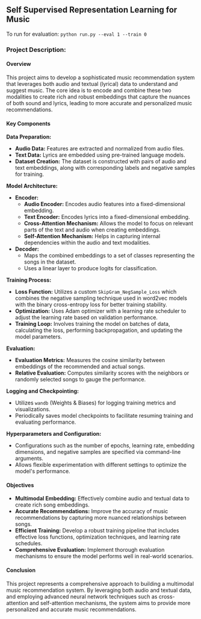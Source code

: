 ## Self Supervised Representation Learning for Music

[ 1. Same embedding space]: <>
[ 2. Contrastive learning]: <>
[ 3. Negative Sampling]: <>
[ 4. Audio Features]: <> 
[ 5. Pass uncomputed song embeddings to fusion model]: <>


[ 6. Stream for more number of songs]: <>
[ 7. More fusion methods]: <>

To run for evaluation:
`python run.py --eval 1 --train 0`

### Project Description:

#### Overview

This project aims to develop a sophisticated music recommendation system that leverages both audio and textual (lyrical) data to understand and suggest music. The core idea is to encode and combine these two modalities to create rich and robust embeddings that capture the nuances of both sound and lyrics, leading to more accurate and personalized music recommendations.

#### Key Components

**Data Preparation:**

- **Audio Data:** Features are extracted and normalized from audio files.
- **Text Data:** Lyrics are embedded using pre-trained language models.
- **Dataset Creation:** The dataset is constructed with pairs of audio and text embeddings, along with corresponding labels and negative samples for training.

**Model Architecture:**

- **Encoder:**
  - **Audio Encoder:** Encodes audio features into a fixed-dimensional embedding.
  - **Text Encoder:** Encodes lyrics into a fixed-dimensional embedding.
  - **Cross-Attention Mechanism:** Allows the model to focus on relevant parts of the text and audio when creating embeddings.
  - **Self-Attention Mechanism:** Helps in capturing internal dependencies within the audio and text modalities.
- **Decoder:**
  - Maps the combined embeddings to a set of classes representing the songs in the dataset.
  - Uses a linear layer to produce logits for classification.

**Training Process:**

- **Loss Function:** Utilizes a custom `SkipGram_NegSample_Loss` which combines the negative sampling technique used in word2vec models with the binary cross-entropy loss for better training stability.
- **Optimization:** Uses Adam optimizer with a learning rate scheduler to adjust the learning rate based on validation performance.
- **Training Loop:** Involves training the model on batches of data, calculating the loss, performing backpropagation, and updating the model parameters.

**Evaluation:**

- **Evaluation Metrics:** Measures the cosine similarity between embeddings of the recommended and actual songs.
- **Relative Evaluation:** Computes similarity scores with the neighbors or randomly selected songs to gauge the performance.

**Logging and Checkpointing:**

- Utilizes `wandb` (Weights & Biases) for logging training metrics and visualizations.
- Periodically saves model checkpoints to facilitate resuming training and evaluating performance.

**Hyperparameters and Configuration:**

- Configurations such as the number of epochs, learning rate, embedding dimensions, and negative samples are specified via command-line arguments.
- Allows flexible experimentation with different settings to optimize the model's performance.

#### Objectives

- **Multimodal Embedding:** Effectively combine audio and textual data to create rich song embeddings.
- **Accurate Recommendations:** Improve the accuracy of music recommendations by capturing more nuanced relationships between songs.
- **Efficient Training:** Develop a robust training pipeline that includes effective loss functions, optimization techniques, and learning rate schedules.
- **Comprehensive Evaluation:** Implement thorough evaluation mechanisms to ensure the model performs well in real-world scenarios.

#### Conclusion

This project represents a comprehensive approach to building a multimodal music recommendation system. By leveraging both audio and textual data, and employing advanced neural network techniques such as cross-attention and self-attention mechanisms, the system aims to provide more personalized and accurate music recommendations.

